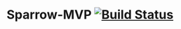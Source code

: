 # Sparrow-MVP [![Build Status](https://travis-ci.org/ceduliocezar/sparrow-mvp.svg?branch=master)](https://travis-ci.org/ceduliocezar/sparrow-mvp)